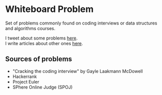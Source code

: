# Whiteboard Problem
Set of problems commonly found on coding interviews or data structures and algorithms courses.  
  
I tweet about some problems [here](https://twitter.com/MATwarog).  
I write articles about other ones [here](https://medium.com/@maciej.twarog).  

## Sources of problems
- "Cracking the coding interview" by Gayle Laakmann McDowell
- Hackerrank
- Project Euler
- SPhere Online Judge (SPOJ)
